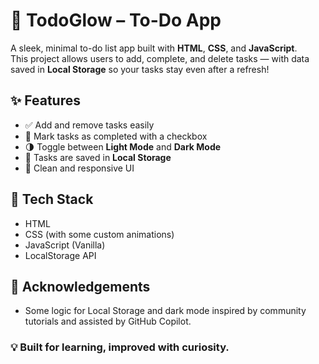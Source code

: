 # 📝 TodoGlow – To-Do App

A sleek, minimal to-do list app built with **HTML**, **CSS**, and **JavaScript**.  
This project allows users to add, complete, and delete tasks — with data saved in **Local Storage** so your tasks stay even after a refresh!

## ✨ Features

- ✅ Add and remove tasks easily
- 📌 Mark tasks as completed with a checkbox
- 🌗 Toggle between **Light Mode** and **Dark Mode**
- 💾 Tasks are saved in **Local Storage**
- 🎯 Clean and responsive UI


## 🔧 Tech Stack

- HTML
- CSS (with some custom animations)
- JavaScript (Vanilla)
- LocalStorage API


## 🙌 Acknowledgements

- Some logic for Local Storage and dark mode inspired by community tutorials and assisted by GitHub Copilot.


### 💡 Built for learning, improved with curiosity.
